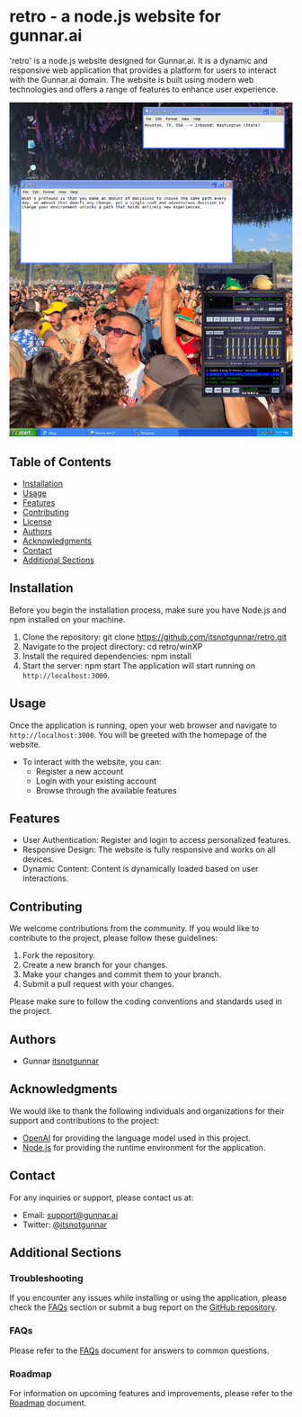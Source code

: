 # retro - a node.js website for gunnar.ai

'retro' is a node.js website designed for Gunnar.ai. It is a dynamic and responsive web application that provides a platform for users to interact with the Gunnar.ai domain. The website is built using modern web technologies and offers a range of features to enhance user experience.

![image](website-example-mvp.png)

## Table of Contents

- [Installation](#installation)
- [Usage](#usage)
- [Features](#features)
- [Contributing](#contributing)
- [License](#license)
- [Authors](#authors)
- [Acknowledgments](#acknowledgments)
- [Contact](#contact)
- [Additional Sections](#additional-sections)

## Installation

Before you begin the installation process, make sure you have Node.js and npm installed on your machine.

1. Clone the repository:
git clone https://github.com/itsnotgunnar/retro.git
2. Navigate to the project directory:
cd retro/winXP
3. Install the required dependencies:
npm install
4. Start the server:
npm start
The application will start running on `http://localhost:3000`.

## Usage

Once the application is running, open your web browser and navigate to `http://localhost:3000`. You will be greeted with the homepage of the website.

- To interact with the website, you can:
  - Register a new account
  - Login with your existing account
  - Browse through the available features

## Features

- User Authentication: Register and login to access personalized features.
- Responsive Design: The website is fully responsive and works on all devices.
- Dynamic Content: Content is dynamically loaded based on user interactions.

## Contributing

We welcome contributions from the community. If you would like to contribute to the project, please follow these guidelines:

1. Fork the repository.
2. Create a new branch for your changes.
3. Make your changes and commit them to your branch.
4. Submit a pull request with your changes.

Please make sure to follow the coding conventions and standards used in the project.

## Authors

- Gunnar [itsnotgunnar](https://github.com/itsnotgunnar)

## Acknowledgments

We would like to thank the following individuals and organizations for their support and contributions to the project:

- [OpenAI](https://openai.com) for providing the language model used in this project.
- [Node.js](https://nodejs.org) for providing the runtime environment for the application.

## Contact

For any inquiries or support, please contact us at:

- Email: support@gunnar.ai
- Twitter: [@itsnotgunnar](https://twitter.com/itsnotgunnar)

## Additional Sections

### Troubleshooting

If you encounter any issues while installing or using the application, please check the [FAQs](FAQs.md) section or submit a bug report on the [GitHub repository](https://github.com/itsnotgunnar/retro/issues).

### FAQs

Please refer to the [FAQs](FAQs.md) document for answers to common questions.

### Roadmap

For information on upcoming features and improvements, please refer to the [Roadmap](ROADMAP.md) document.
